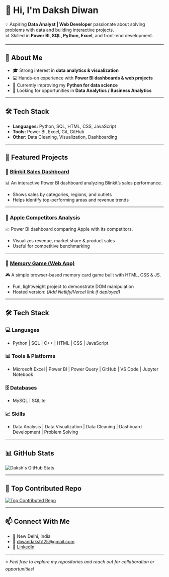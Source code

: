 # 👋 Hi, I'm Daksh Diwan  

💡 Aspiring **Data Analyst | Web Developer** passionate about solving problems with data and building interactive projects.  
📊 Skilled in **Power BI, SQL, Python, Excel**, and front-end development.  

---

## 🚀 About Me  
- 🎓 Strong interest in **data analytics & visualization**  
- 💻 Hands-on experience with **Power BI dashboards & web projects**  
- 🌱 Currently improving my **Python for data science**  
- 🔎 Looking for opportunities in **Data Analytics / Business Analytics**  

---

## 🛠️ Tech Stack  
- **Languages:** Python, SQL, HTML, CSS, JavaScript  
- **Tools:** Power BI, Excel, Git, GitHub  
- **Other:** Data Cleaning, Visualization, Dashboarding  

---

## 📌 Featured Projects  

### 🔹 [Blinkit Sales Dashboard](https://github.com/daksh033/blinkit_project)  
📊 An interactive Power BI dashboard analyzing Blinkit’s sales performance.  
- Shows sales by categories, regions, and outlets  
- Helps identify top-performing areas and revenue trends  

---

### 🔹 [Apple Competitors Analysis](https://github.com/daksh033/apple-competitors)  
📈 Power BI dashboard comparing Apple with its competitors.  
- Visualizes revenue, market share & product sales  
- Useful for competitive benchmarking  

---

### 🔹 [Memory Game (Web App)](https://github.com/daksh033/memory-game)  
🎮 A simple browser-based memory card game built with HTML, CSS & JS.  
- Fun, lightweight project to demonstrate DOM manipulation  
- Hosted version: *(Add Netlify/Vercel link if deployed)*

---

## 🛠️ Tech Stack  

### 💻 Languages  
- Python | SQL | C++ | HTML | CSS | JavaScript  

### 📊 Tools & Platforms  
- Microsoft Excel | Power BI | Power Query | GitHub | VS Code | Jupyter Notebook  

### 🗄️ Databases  
- MySQL | SQLite  

### 📈 Skills  
- Data Analysis | Data Visualization | Data Cleaning | Dashboard Development | Problem Solving  

---

## 📊 GitHub Stats  
![Daksh's GitHub Stats](https://github-readme-stats.vercel.app/api?username=daksh033&show_icons=true&theme=tokyonight)  

---

## 📂 Top Contributed Repo
[![Top Contributed Repo](https://github-contributor-stats.vercel.app/api?username=daksh033&limit=1&theme=tokyonight)](https://github.com/daksh033)

---

## 📫 Connect With Me  
- 📍 New Delhi, India  
- 📧 [diwandaksh125@gmail.com](mailto:diwandaksh125@gmail.com)  
- 💼 [LinkedIn](https://www.linkedin.com/in/daksh-diwan/) 

---
⭐️ *Feel free to explore my repositories and reach out for collaboration or opportunities!*  

